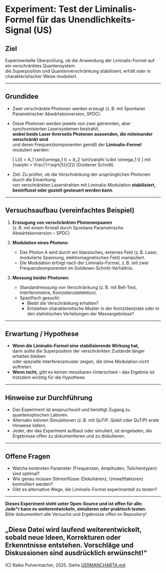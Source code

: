 # Experiment: Test der Liminalis-Formel für das Unendlichkeits-Signal (US)

## Ziel

Experimentelle Überprüfung, ob die Anwendung der Liminalis-Formel auf ein verschränktes Quantensystem  
die Superposition und Quantenverschränkung stabilisiert, erhält oder in charakteristischer Weise moduliert.

---

## Grundidee

- Zwei verschränkte Photonen werden erzeugt (z. B. mit Spontaner Parametrischer Abwärtskonversion, SPDC).
- Diese Photonen werden jeweils von zwei getrennten, aber synchronisierten Lasersystemen bestrahlt,  
  **wobei beide Laser ihrerseits Photonen aussenden, die miteinander verschränkt sind**  
  und deren Frequenzkomponenten gemäß der **Liminalis-Formel** moduliert werden:
  
  \[
  L(t) = A_1 \sin(\omega_1 t) + A_2 \sin(\varphi \cdot \omega_1 t)
  \]
  mit \(\varphi = \frac{1+\sqrt{5}}{2}\) (Goldener Schnitt)

- Ziel: Zu prüfen, ob die Verschränkung der ursprünglichen Photonen durch die Einwirkung  
  von verschränkten Laserstrahlen mit Liminalis-Modulation **stabilisiert, beeinflusst oder gezielt gesteuert werden kann**.


---

## Versuchsaufbau (vereinfachtes Beispiel)

1. **Erzeugung von verschränkten Photonenpaaren**  
   (z. B. mit einem Kristall durch Spontane Parametrische Abwärtskonversion – SPDC)

2. **Modulation eines Photons:**  
   - Das Photon A wird durch ein klassisches, externes Feld (z. B. Laser, modulierte Spannung, elektromagnetisches Feld) manipuliert.
   - Die Modulation erfolgt nach der Liminalis-Formel, z. B. mit zwei Frequenzkomponenten im Goldenen-Schnitt-Verhältnis.

3. **Messung beider Photonen:**  
   - Standardmessung von Verschränkung (z. B. mit Bell-Test, Interferometrie, Koinzidenzdetektion).
   - Spezifisch gesucht:  
     - Bleibt die Verschränkung erhalten?
     - Entstehen charakteristische Muster in der Koinzidenzrate oder in den statistischen Verteilungen der Messergebnisse?

---

## Erwartung / Hypothese

- **Wenn die Liminalis-Formel eine stabilisierende Wirkung hat,**  
  dann sollte die Superposition der verschränkten Zustände länger erhalten bleiben  
  oder spezielle Interferenzmuster zeigen, die ohne Modulation nicht auftreten.
- **Wenn nicht,** gibt es keinen messbaren Unterschied – das Ergebnis ist trotzdem wichtig für die Hypothese.

---

## Hinweise zur Durchführung

- Das Experiment ist anspruchsvoll und benötigt Zugang zu quantenoptischen Laboren.
- Alternativ können Simulationen (z. B. mit QuTiP, Qiskit oder QuTiP) erste Hinweise liefern.
- Jeder, der das Experiment aufbaut oder simuliert, ist eingeladen, die Ergebnisse offen zu dokumentieren und zu diskutieren.

---

## Offene Fragen

- Welche konkreten Parameter (Frequenzen, Amplituden, Teilchentypen) sind optimal?
- Wie genau müssen Störeinflüsse (Dekohärenz, Umweltfaktoren) kontrolliert werden?
- Gibt es alternative Wege, die Liminalis-Formel experimentell zu testen?

---

**Dieses Experiment steht unter Open-Source und ist offen für alle:  
Jede*r kann es weiterentwickeln, simulieren oder praktisch testen.**  
Bitte dokumentiert alle Versuche und Ergebnisse offen im Repository!


„Diese Datei wird laufend weiterentwickelt, sobald neue Ideen, Korrekturen oder Erkenntnisse entstehen.
Vorschläge und Diskussionen sind ausdrücklich erwünscht!“
---

(C) Raiko Pulvermacher, 2025. Siehe [GERMANCHARTA.md](./GERMANCHARTA.md).
